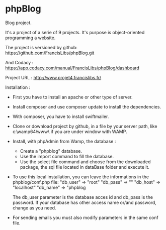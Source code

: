 # phpBlog
Blog project. 

It's a project of a serie of 9 projects.
It's purpose is object-oriented programming a website.

The project is versioned by github: https://github.com/FrancisLibs/phpBlog.git

And Codacy : https://app.codacy.com/manual/FrancisLibs/phpBlog/dashboard

Project URL : http://www.projet4.francislibs.fr/

Installation :

- First you have to install an apache or other type of server.

- Install composer and use composer update to install the dependencies.

- With composer, you have to install swiftmailer.

- Clone or download project by github, in a file by your server path, like c:\wamp64\www\ if you are under window with WAMP.

- Install, with phpAdmin from Wamp, the database : 
	- Create a "phpblog" database. 
	- Use the import command to fill the database.
	- Use the select file command and choose from the downloaded package, the sql file located in dataBase folder and execute it.

- To use this local installation, you can leave the informations in the phpblog/conf.php file: 
	 	"db_user" =>  "root"
    		"db_pass" =>  ""
    		"db_host" =>  "localhost"
    		"db_name" =>  "phpblog

	The db_user parameter is the database acces id and db_pass is the password.
	If your database has other access name or/and password, change as you need.	

- For sending emails you must also modify parameters in the same conf file.

	

